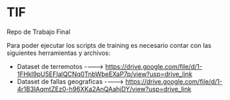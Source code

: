 # TIF
Repo de Trabajo Final

Para poder ejecutar los scripts de training es necesario contar con las siguientes herramientas y archivos:
- Dataset de terremotos ----> https://drive.google.com/file/d/1-1FHkl9pU5EFIalQCNq0TnbWbeEXaP7p/view?usp=drive_link
- Dataset de fallas geograficas ----> https://drive.google.com/file/d/1-4r1B3IAqmtZEz0-h96XKa2AnQAahjDY/view?usp=drive_link

